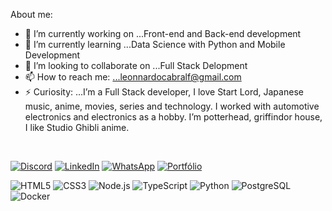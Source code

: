 About me:

- 🔭 I’m currently working on ...Front-end and Back-end development
- 🌱 I’m currently learning ...Data Science with Python and Mobile Development
- 🦉 I’m looking to collaborate on ...Full Stack Delopment
- 📫 How to reach me: ...leonnardocabralf@gmail.com
- ⚡ Curiosity: ...I’m a Full Stack developer, I love Start Lord, Japanese music, anime, movies, series and technology. I worked with automotive electronics and electronics as a hobby. I’m potterhead, griffindor house, I like Studio Ghibli anime.

<br>

[![Discord](https://custom-icon-badges.demolab.com/badge/-Discord-5865F2?style=for-the-badge&logo=discord&logoColor=white)](https://discordapp.com/users/1142285871119347762)
[![LinkedIn](https://custom-icon-badges.demolab.com/badge/-Linkedin-0077B5?style=for-the-badge&logo=linkedin&logoColor=white)](https://www.linkedin.com/in/leonnerdf/)
[![WhatsApp](https://custom-icon-badges.demolab.com/badge/-Whatsapp-25D366?style=for-the-badge&logo=whatsapp&logoColor=white)](https://api.whatsapp.com/send/?phone=5512996238196)
[![Portfólio](https://custom-icon-badges.demolab.com/badge/-Portfolio-2C2C6C?style=for-the-badge&logo=link&logoColor=white)](https://leanndrocabral.vercel.app/)

![HTML5](https://custom-icon-badges.demolab.com/badge/-html5-F06529?style=for-the-badge&logo=html5&logoColor=white)
![CSS3](https://custom-icon-badges.demolab.com/badge/-css3-2965F1?style=for-the-badge&logo=css3&logoColor=white)
![Node.js](https://custom-icon-badges.demolab.com/badge/-node.js-68A063?style=for-the-badge&logo=javascript&logoColor=white)
![TypeScript](https://custom-icon-badges.demolab.com/badge/-typescript-007ACC?style=for-the-badge&logo=typescript&logoColor=white)
![Python](https://custom-icon-badges.demolab.com/badge/-python-306998?style=for-the-badge&logo=python&logoColor=white)
![PostgreSQL](https://custom-icon-badges.demolab.com/badge/-postgresql-336791?style=for-the-badge&logo=postgresql&logoColor=white)
![Docker](https://custom-icon-badges.demolab.com/badge/-docker-1D63ED?style=for-the-badge&logo=docker&logoColor=white)
